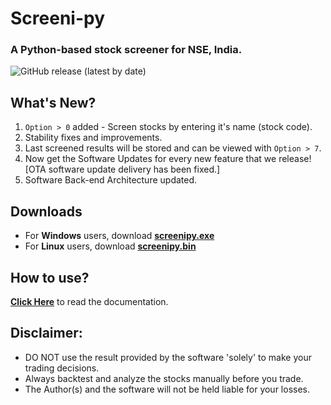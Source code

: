 # Screeni-py
### A Python-based stock screener for NSE, India.

![GitHub release (latest by date)](https://img.shields.io/github/v/release/pranjal-joshi/Screeni-py)

## What's New?
1. `Option > 0` added - Screen stocks by entering it's name (stock code).
2. Stability fixes and improvements.
3. Last screened results will be stored and can be viewed with `Option > 7`.
4. Now get the Software Updates for every new feature that we release! [OTA software update delivery has been fixed.]
5. Software Back-end Architecture updated.

## Downloads
* For **Windows** users, download **[screenipy.exe](https://github.com/pranjal-joshi/Screeni-py/releases/download/1.08/screenipy.exe)**
* For **Linux** users, download **[screenipy.bin](https://github.com/pranjal-joshi/Screeni-py/releases/download/1.08/screenipy.bin)**

## How to use?

[**Click Here**](https://github.com/pranjal-joshi/Screeni-py) to read the documentation.

## Disclaimer:
* DO NOT use the result provided by the software 'solely' to make your trading decisions.
* Always backtest and analyze the stocks manually before you trade.
* The Author(s) and the software will not be held liable for your losses.